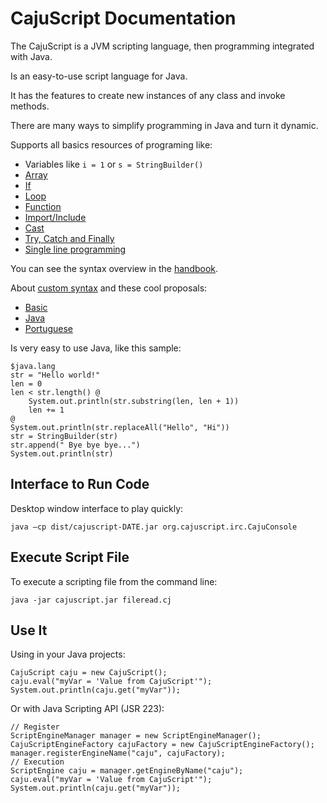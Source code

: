 # CajuScript Documentation

The CajuScript is a JVM scripting language, then programming integrated with Java.

Is an easy-to-use script language for Java.

It has the features to create new instances of any class and invoke methods.

There are many ways to simplify programming in Java and turn it dynamic.

Supports all basics resources of programing like:

- Variables like `i = 1` or `s = StringBuilder()`
- [Array](array.md)
- [If](if.md)
- [Loop](loop.md)
- [Function](function.md)
- [Import/Include](importAndInclude.md)
- [Cast](cast.md)
- [Try, Catch and Finally](tryCatch.md)
- [Single line programming](inLine.md)

You can see the syntax overview in the [handbook](handbook.md).

About [custom syntax](samples/syntax.md) and these cool proposals:

- [Basic](samples/syntaxBasic.md)
- [Java](samples/syntaxJava.md)
- [Portuguese](samples/syntaxPortuguese.md)

Is very easy to use Java, like this sample:

```
$java.lang
str = "Hello world!"
len = 0
len < str.length() @
    System.out.println(str.substring(len, len + 1))
    len += 1
@
System.out.println(str.replaceAll("Hello", "Hi"))
str = StringBuilder(str)
str.append(" Bye bye bye...")
System.out.println(str)
```

## Interface to Run Code

Desktop window interface to play quickly:

```
java –cp dist/cajuscript-DATE.jar org.cajuscript.irc.CajuConsole
```

## Execute Script File

To execute a scripting file from the command line:

```
java -jar cajuscript.jar fileread.cj
```

## Use It

Using in your Java projects:

```
CajuScript caju = new CajuScript();
caju.eval("myVar = 'Value from CajuScript'");
System.out.println(caju.get("myVar"));
```

Or with Java Scripting API (JSR 223):

```
// Register
ScriptEngineManager manager = new ScriptEngineManager();
CajuScriptEngineFactory cajuFactory = new CajuScriptEngineFactory();
manager.registerEngineName("caju", cajuFactory);
// Execution
ScriptEngine caju = manager.getEngineByName("caju");
caju.eval("myVar = 'Value from CajuScript'");
System.out.println(caju.get("myVar"));
```
